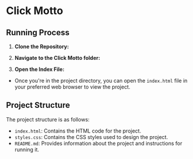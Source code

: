 # Click Motto


## Running Process

1. **Clone the Repository:**
  
2. **Navigate to the Click Motto folder:**


3. **Open the Index File:**
- Once you're in the project directory, you can open the `index.html` file in your preferred web browser to view the project.

## Project Structure

The project structure is as follows:
- `index.html`: Contains the HTML code for the project.
- `styles.css`: Contains the CSS styles used to design the project.
- `README.md`: Provides information about the project and instructions for running it.




